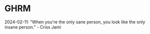 # GHRM

2024-02-11: "When you're the only sane person, you look like the only insane person." - Criss Jami